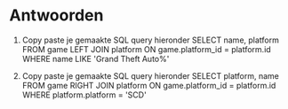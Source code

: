 # Antwoorden

1. Copy paste je gemaakte SQL query hieronder
   SELECT name, platform FROM game LEFT JOIN platform ON game.platform_id = platform.id WHERE name LIKE 'Grand Theft Auto%'

2. Copy paste je gemaakte SQL query hieronder
   SELECT platform, name FROM game RIGHT JOIN platform ON game.platform_id = platform.id WHERE platform.platform = 'SCD'

